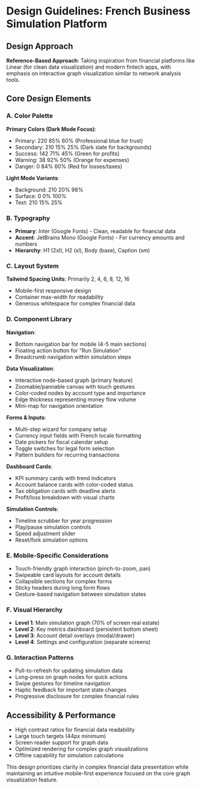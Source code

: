 # Design Guidelines: French Business Simulation Platform

## Design Approach
**Reference-Based Approach**: Taking inspiration from financial platforms like Linear (for clean data visualization) and modern fintech apps, with emphasis on interactive graph visualization similar to network analysis tools.

## Core Design Elements

### A. Color Palette
**Primary Colors (Dark Mode Focus)**:
- Primary: 220 85% 60% (Professional blue for trust)
- Secondary: 210 15% 25% (Dark slate for backgrounds)
- Success: 142 71% 45% (Green for profits)
- Warning: 38 92% 50% (Orange for expenses)
- Danger: 0 84% 60% (Red for losses/taxes)

**Light Mode Variants**:
- Background: 210 20% 98%
- Surface: 0 0% 100%
- Text: 210 15% 25%

### B. Typography
- **Primary**: Inter (Google Fonts) - Clean, readable for financial data
- **Accent**: JetBrains Mono (Google Fonts) - For currency amounts and numbers
- **Hierarchy**: H1 (2xl), H2 (xl), Body (base), Caption (sm)

### C. Layout System
**Tailwind Spacing Units**: Primarily 2, 4, 6, 8, 12, 16
- Mobile-first responsive design
- Container max-width for readability
- Generous whitespace for complex financial data

### D. Component Library

**Navigation**:
- Bottom navigation bar for mobile (4-5 main sections)
- Floating action button for "Run Simulation"
- Breadcrumb navigation within simulation steps

**Data Visualization**:
- Interactive node-based graph (primary feature)
- Zoomable/pannable canvas with touch gestures
- Color-coded nodes by account type and importance
- Edge thickness representing money flow volume
- Mini-map for navigation orientation

**Forms & Inputs**:
- Multi-step wizard for company setup
- Currency input fields with French locale formatting
- Date pickers for fiscal calendar setup
- Toggle switches for legal form selection
- Pattern builders for recurring transactions

**Dashboard Cards**:
- KPI summary cards with trend indicators
- Account balance cards with color-coded status
- Tax obligation cards with deadline alerts
- Profit/loss breakdown with visual charts

**Simulation Controls**:
- Timeline scrubber for year progression
- Play/pause simulation controls
- Speed adjustment slider
- Reset/fork simulation options

### E. Mobile-Specific Considerations
- Touch-friendly graph interaction (pinch-to-zoom, pan)
- Swipeable card layouts for account details
- Collapsible sections for complex forms
- Sticky headers during long form flows
- Gesture-based navigation between simulation states

### F. Visual Hierarchy
- **Level 1**: Main simulation graph (70% of screen real estate)
- **Level 2**: Key metrics dashboard (persistent bottom sheet)
- **Level 3**: Account detail overlays (modal/drawer)
- **Level 4**: Settings and configuration (separate screens)

### G. Interaction Patterns
- Pull-to-refresh for updating simulation data
- Long-press on graph nodes for quick actions
- Swipe gestures for timeline navigation
- Haptic feedback for important state changes
- Progressive disclosure for complex financial rules

## Accessibility & Performance
- High contrast ratios for financial data readability
- Large touch targets (44px minimum)
- Screen reader support for graph data
- Optimized rendering for complex graph visualizations
- Offline capability for simulation calculations

This design prioritizes clarity in complex financial data presentation while maintaining an intuitive mobile-first experience focused on the core graph visualization feature.